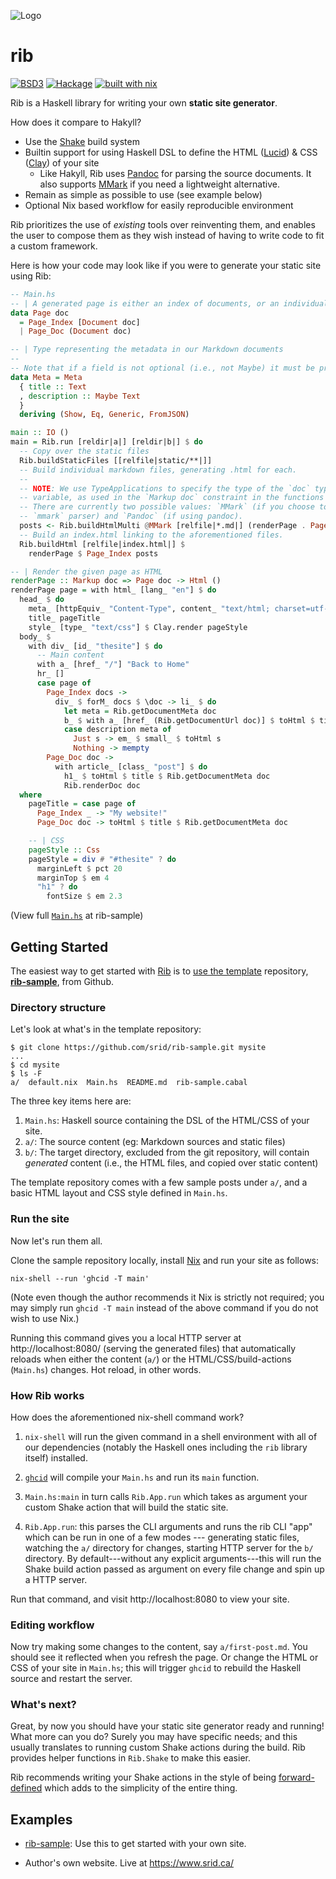 ![Logo](https://raw.githubusercontent.com/srid/rib/master/assets/rib.png)

# rib

[![BSD3](https://img.shields.io/badge/License-BSD-blue.svg)](https://en.wikipedia.org/wiki/BSD_License)
[![Hackage](https://img.shields.io/hackage/v/rib.svg)](https://hackage.haskell.org/package/rib)
[![built with nix](https://builtwithnix.org/badge.svg)](https://builtwithnix.org)

Rib is a Haskell library for writing your own **static site generator**.

How does it compare to Hakyll?

- Use the [Shake](https://shakebuild.com/) build system
- Builtin support for using Haskell DSL to define the HTML
  ([Lucid](https://chrisdone.com/posts/lucid2/)) & CSS
  ([Clay](http://fvisser.nl/clay/)) of your site 
  - Like Hakyll, Rib uses [Pandoc](https://pandoc.org/) for parsing the source
    documents. It also supports [MMark](https://github.com/mmark-md/mmark) if you need a lightweight alternative.
- Remain as simple as possible to use (see example below)
- Optional Nix based workflow for easily reproducible environment

Rib prioritizes the use of *existing* tools over reinventing them, and enables
the user to compose them as they wish instead of having to write code to fit a
custom framework.

Here is how your code may look like if you were to generate your static site
using Rib:

```haskell
-- Main.hs
-- | A generated page is either an index of documents, or an individual document.
data Page doc
  = Page_Index [Document doc]
  | Page_Doc (Document doc)

-- | Type representing the metadata in our Markdown documents
--
-- Note that if a field is not optional (i.e., not Maybe) it must be present.
data Meta = Meta
  { title :: Text
  , description :: Maybe Text
  }
  deriving (Show, Eq, Generic, FromJSON)

main :: IO ()
main = Rib.run [reldir|a|] [reldir|b|] $ do
  -- Copy over the static files
  Rib.buildStaticFiles [[relfile|static/**|]]
  -- Build individual markdown files, generating .html for each.
  --
  -- NOTE: We use TypeApplications to specify the type of the `doc` type
  -- variable, as used in the `Markup doc` constraint in the functions below.
  -- There are currently two possible values: `MMark` (if you choose to use the
  -- `mmark` parser) and `Pandoc` (if using pandoc).
  posts <- Rib.buildHtmlMulti @MMark [relfile|*.md|] (renderPage . Page_Doc)
  -- Build an index.html linking to the aforementioned files.
  Rib.buildHtml [relfile|index.html|] $
    renderPage $ Page_Index posts

-- | Render the given page as HTML
renderPage :: Markup doc => Page doc -> Html ()
renderPage page = with html_ [lang_ "en"] $ do
  head_ $ do
    meta_ [httpEquiv_ "Content-Type", content_ "text/html; charset=utf-8"]
    title_ pageTitle
    style_ [type_ "text/css"] $ Clay.render pageStyle
  body_ $
    with div_ [id_ "thesite"] $ do
      -- Main content
      with a_ [href_ "/"] "Back to Home"
      hr_ []
      case page of
        Page_Index docs ->
          div_ $ forM_ docs $ \doc -> li_ $ do
            let meta = Rib.getDocumentMeta doc
            b_ $ with a_ [href_ (Rib.getDocumentUrl doc)] $ toHtml $ title meta
            case description meta of
              Just s -> em_ $ small_ $ toHtml s
              Nothing -> mempty
        Page_Doc doc ->
          with article_ [class_ "post"] $ do
            h1_ $ toHtml $ title $ Rib.getDocumentMeta doc
            Rib.renderDoc doc
  where
    pageTitle = case page of
      Page_Index _ -> "My website!"
      Page_Doc doc -> toHtml $ title $ Rib.getDocumentMeta doc

    -- | CSS
    pageStyle :: Css
    pageStyle = div # "#thesite" ? do
      marginLeft $ pct 20
      marginTop $ em 4
      "h1" ? do
        fontSize $ em 2.3
```

(View full [`Main.hs`](https://github.com/srid/rib-sample/blob/master/Main.hs) at rib-sample)

## Getting Started

The easiest way to get started with [Rib](/) is to [use the
template](https://help.github.com/en/articles/creating-a-repository-from-a-template)
repository, [**rib-sample**](https://github.com/srid/rib-sample), from Github.

### Directory structure

Let's look at what's in the template repository:

```shell
$ git clone https://github.com/srid/rib-sample.git mysite
...
$ cd mysite
$ ls -F
a/  default.nix  Main.hs  README.md  rib-sample.cabal
```

The three key items here are:

1. `Main.hs`: Haskell source containing the DSL of the HTML/CSS of your site.
1. `a/`: The source content (eg: Markdown sources and static files)
1. `b/`: The target directory, excluded from the git repository, will contain
   _generated_ content (i.e., the HTML files, and copied over static content)
   
The template repository comes with a few sample posts under `a/`, and a basic
HTML layout and CSS style defined in `Main.hs`. 

### Run the site

Now let's run them all. 

Clone the sample repository locally, install [Nix](https://nixos.org/nix/) and
run your site as follows:

```shell
nix-shell --run 'ghcid -T main'
```

(Note even though the author recommends it Nix is strictly not required; you may
simply run `ghcid -T main` instead of the above command if you do not wish to
use Nix.)

Running this command gives you a local HTTP server at http://localhost:8080/
(serving the generated files) that automatically reloads when either the content
(`a/`) or the HTML/CSS/build-actions (`Main.hs`) changes. Hot reload, in other
words.

### How Rib works

How does the aforementioned nix-shell command work?

1. `nix-shell` will run the given command in a shell environment with all of our
dependencies (notably the Haskell ones including the `rib` library itself)
installed. 

1. [`ghcid`](https://github.com/ndmitchell/ghcid) will compile your `Main.hs`
   and run its `main` function.

1. `Main.hs:main` in turn calls `Rib.App.run` which takes as argument your custom Shake action that will build the static site.

1. `Rib.App.run`: this parses the CLI arguments and runs the rib CLI "app" which
   can be run in one of a few modes --- generating static files, watching the
   `a/` directory for changes, starting HTTP server for the `b/` directory. By
   default---without any explicit arguments---this will run the Shake build
   action passed as argument on every file change and spin up a HTTP server.
   
Run that command, and visit http://localhost:8080 to view your site.

### Editing workflow

Now try making some changes to the content, say `a/first-post.md`. You should
see it reflected when you refresh the page. Or change the HTML or CSS of your
site in `Main.hs`; this will trigger `ghcid` to rebuild the Haskell source and
restart the server.

### What's next?

Great, by now you should have your static site generator ready and running! What
more can you do? Surely you may have specific needs; and this usually translates
to running custom Shake actions during the build. Rib provides helper functions in `Rib.Shake` to make this easier. 

Rib recommends writing your Shake actions in the style of being 
[forward-defined](http://hackage.haskell.org/package/shake-0.18.3/docs/Development-Shake-Forward.html)
which adds to the simplicity of the entire thing.

## Examples

* [rib-sample](https://github.com/srid/rib-sample): Use this to get started with
  your own site.

* Author's own website. Live at https://www.srid.ca/ 
